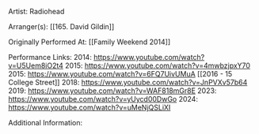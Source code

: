 Artist: Radiohead

  

Arranger(s): [[165. David Gildin]]

  

Originally Performed At: [[Family Weekend 2014]]

  

Performance Links:
2014: https://www.youtube.com/watch?v=U5Uem8iO2t4
2015: https://www.youtube.com/watch?v=4mwbzjpxY70
2015: https://www.youtube.com/watch?v=6FQ7UivUMuA
[[2016 - 15 College Street]]
2018: https://www.youtube.com/watch?v=JnPVXv57b64
2019: https://www.youtube.com/watch?v=WAF818mGr8E
2023: https://www.youtube.com/watch?v=yUycd00DwGo
2024: https://www.youtube.com/watch?v=uMeNjQSLiXI


  

Additional Information: